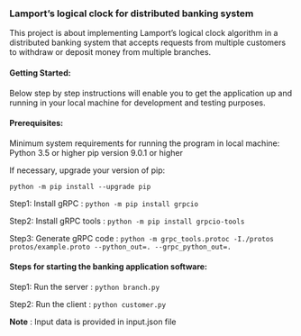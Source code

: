 
### Lamport’s logical clock for distributed banking system

This project is about implementing Lamport’s logical clock algorithm in a distributed banking system that accepts requests from multiple customers to withdraw or deposit money from multiple branches.

#### Getting Started:

Below step by step instructions will enable you to get the application up and running in your local machine for development and testing purposes.

#### Prerequisites:

Minimum system requirements for running the program in local machine: Python 3.5 or higher pip version 9.0.1 or higher

If necessary, upgrade your version of pip:

```python -m pip install --upgrade pip```

Step1: Install gRPC : ```python -m pip install grpcio```

Step2: Install gRPC tools : ```python -m pip install grpcio-tools```

Step3: Generate gRPC code : ```python -m grpc_tools.protoc -I./protos protos/example.proto --python_out=. --grpc_python_out=.```


#### Steps for starting the banking application software:

Step1: Run the server : ```python branch.py```

Step2: Run the client : ```python customer.py```

**Note** : Input data is provided in input.json file
